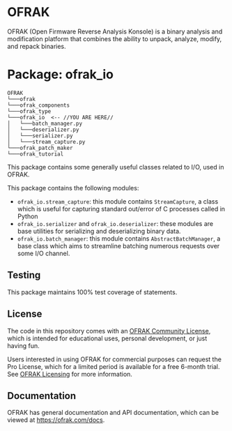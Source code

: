 # OFRAK
OFRAK (Open Firmware Reverse Analysis Konsole) is a binary analysis and modification platform that combines the ability to unpack, analyze, modify, and repack binaries.


# Package: ofrak_io

```
OFRAK
└───ofrak
└───ofrak_components
└───ofrak_type
└───ofrak_io  <-- //YOU ARE HERE//
│   └───batch_manager.py
│   └───deserializer.py
│   └───serializer.py
│   └───stream_capture.py
└───ofrak_patch_maker
└───ofrak_tutorial
```

This package contains some generally useful classes related to I/O, used in OFRAK.

This package contains the following modules:
- `ofrak_io.stream_capture`: this module contains `StreamCapture`, a class which is useful for capturing standard out/error of C processes called in Python
- `ofrak_io.serializer` and `ofrak_io.deserializer`: these modules are base utilities for serializing and deserializing binary data.
- `ofrak_io.batch_manager`: this module contains `AbstractBatchManager`, a base class which aims to streamline batching numerous requests over some I/O channel.

## Testing
This package maintains 100% test coverage of statements.

## License
The code in this repository comes with an [OFRAK Community License](https://github.com/redballoonsecurity/ofrak/blob/master/LICENSE), which is intended for educational uses, personal development, or just having fun.

Users interested in using OFRAK for commercial purposes can request the Pro License, which for a limited period is available for a free 6-month trial. See [OFRAK Licensing](https://ofrak.com/license/) for more information.

## Documentation
OFRAK has general documentation and API documentation, which can be viewed at <https://ofrak.com/docs>.
